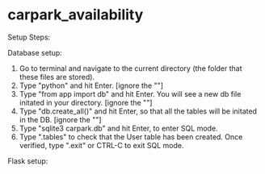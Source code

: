 # carpark_availability

Setup Steps:

Database setup:
1) Go to terminal and navigate to the current directory (the folder that these files are stored).
2) Type "python" and hit Enter. [ignore the ""]
3) Type "from app import db" and hit Enter. You will see a new db file initated in your directory. [ignore the ""]
4) Type "db.create_all()" and hit Enter, so that all the tables will be initated in the DB. [ignore the ""]
5) Type "sqlite3 carpark.db" and hit Enter, to enter SQL mode.
5) Type ".tables" to check that the User table has been created. Once verified, type ".exit" or CTRL-C to exit SQL mode.

Flask setup: